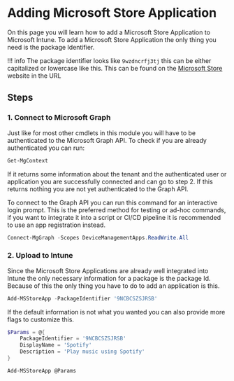 # Adding Microsoft Store Application
On this page you will learn how to add a Microsoft Store Application to Microsoft Intune.
To add a Microsoft Store Application the only thing you need is the package Identifier.

!!! info
    The package identifier looks like `9wzdncrfj3tj` this can be either capitalized or lowercase like this.
    This can be found on the [Microsoft Store](https://apps.microsoft.com) website in the URL

## Steps
### 1. Connect to Microsoft Graph
Just like for most other cmdlets in this module you will have to be authenticated to the Microsoft Graph API.
To check if you are already authenticated you can run:

```Powershell
Get-MgContext
```

If it returns some information about the tenant and the authenticated user or application you are successfully connected and can go to step 2.
If this returns nothing you are not yet authenticated to the Graph API.

To connect to the Graph API you can run this command for an interactive login prompt.
This is the preferred method for testing or ad-hoc commands, if you want to integrate it into a script or CI/CD pipeline it is recommended to use an app registration instead.

```Powershell
Connect-MgGraph -Scopes DeviceManagementApps.ReadWrite.All
```

### 2. Upload to Intune
Since the Microsoft Store Applications are already well integrated into Intune the only necessary information for a package is the package Id.
Because of this the only thing you have to do to add an application is this.

```Powershell
Add-MSStoreApp -PackageIdentifier '9NCBCSZSJRSB'
```

If the default information is not what you wanted you can also provide more flags to customize this.

```Powershell
$Params = @{
    PackageIdentifier = '9NCBCSZSJRSB'
    DisplayName = 'Spotify'
    Description = 'Play music using Spotify'
}

Add-MSStoreApp @Params
```